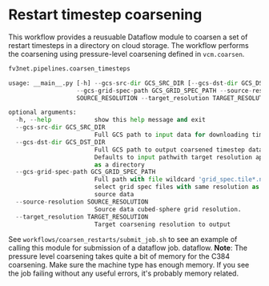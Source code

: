 Restart timestep coarsening
===========================

This workflow provides a reusuable Dataflow module to coarsen a set of restart
timesteps in a directory on cloud storage.  The workflow performs the coarsening
using pressure-level coarsening defined in `vcm.coarsen`.

```python
fv3net.pipelines.coarsen_timesteps

usage: __main__.py [-h] --gcs-src-dir GCS_SRC_DIR [--gcs-dst-dir GCS_DST_DIR]
                   --gcs-grid-spec-path GCS_GRID_SPEC_PATH --source-resolution
                   SOURCE_RESOLUTION --target_resolution TARGET_RESOLUTION

optional arguments:
  -h, --help            show this help message and exit
  --gcs-src-dir GCS_SRC_DIR
                        Full GCS path to input data for downloading timesteps.
  --gcs-dst-dir GCS_DST_DIR
                        Full GCS path to output coarsened timestep data.
                        Defaults to input pathwith target resolution appended
                        as a directory
  --gcs-grid-spec-path GCS_GRID_SPEC_PATH
                        Full path with file wildcard 'grid_spec.tile*.nc' to
                        select grid spec files with same resolution as the
                        source data
  --source-resolution SOURCE_RESOLUTION
                        Source data cubed-sphere grid resolution.
  --target_resolution TARGET_RESOLUTION
                        Target coarsening resolution to output
```

See `workflows/coarsen_restarts/submit_job.sh` to see an example of calling this
module for submission of a dataflow job.
dataflow.  **Note**: The pressure level coarsening takes quite a bit of memory
for the C384 coarsening.  Make sure the machine type has enough memory.  If you
see the job failing without any useful errors, it's probably memory related.
